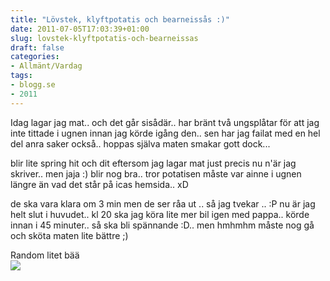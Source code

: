 ```yaml
---
title: "Lövstek, klyftpotatis och bearneissås :)"
date: 2011-07-05T17:03:39+01:00
slug: lovstek-klyftpotatis-och-bearneissas
draft: false
categories:
- Allmänt/Vardag
tags:
- blogg.se
- 2011
---
```

Idag lagar jag mat.. och det går sisådär.. har bränt två ungsplåtar för att jag inte tittade i ugnen innan jag körde igång den.. sen har jag failat med en hel del anra saker också.. hoppas själva maten smakar gott dock...  
  
blir lite spring hit och dit eftersom jag lagar mat just precis nu n'är jag skriver.. men jaja :) blir nog bra.. tror potatisen måste var ainne i ugnen längre än vad det står på icas hemsida.. xD  
  
de ska vara klara om 3 min men de ser råa ut .. så jag tvekar .. :P nu är jag helt slut i huvudet.. kl 20 ska jag köra lite mer bil igen med pappa.. körde innan i 45 minuter.. så ska bli spännande :D.. men hmhmhm måste nog gå och sköta maten lite bättre ;)  
  
Random litet bää  
![](/assets/images/blogg.se/wp_000027_155971598.jpg)